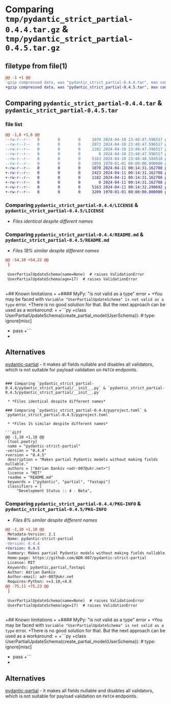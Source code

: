 # Comparing `tmp/pydantic_strict_partial-0.4.4.tar.gz` & `tmp/pydantic_strict_partial-0.4.5.tar.gz`

## filetype from file(1)

```diff
@@ -1 +1 @@
-gzip compressed data, was "pydantic_strict_partial-0.4.4.tar", max compression
+gzip compressed data, was "pydantic_strict_partial-0.4.5.tar", max compression
```

## Comparing `pydantic_strict_partial-0.4.4.tar` & `pydantic_strict_partial-0.4.5.tar`

### file list

```diff
@@ -1,6 +1,6 @@
--rw-r--r--   0        0        0     1070 2024-04-10 23:48:47.596517 pydantic_strict_partial-0.4.4/LICENSE
--rw-r--r--   0        0        0     2073 2024-04-10 23:48:47.596517 pydantic_strict_partial-0.4.4/README.md
--rw-r--r--   0        0        0     1182 2024-04-10 23:48:47.596517 pydantic_strict_partial-0.4.4/pydantic_strict_partial/__init__.py
--rw-r--r--   0        0        0        0 2024-04-10 23:48:47.596517 pydantic_strict_partial-0.4.4/pydantic_strict_partial/py.typed
--rw-r--r--   0        0        0     5163 2024-04-10 23:48:48.584518 pydantic_strict_partial-0.4.4/pyproject.toml
--rw-r--r--   0        0        0     2859 1970-01-01 00:00:00.000000 pydantic_strict_partial-0.4.4/PKG-INFO
+-rw-r--r--   0        0        0     1070 2024-04-11 00:14:31.162708 pydantic_strict_partial-0.4.5/LICENSE
+-rw-r--r--   0        0        0     2423 2024-04-11 00:14:31.162708 pydantic_strict_partial-0.4.5/README.md
+-rw-r--r--   0        0        0     1182 2024-04-11 00:14:31.162708 pydantic_strict_partial-0.4.5/pydantic_strict_partial/__init__.py
+-rw-r--r--   0        0        0        0 2024-04-11 00:14:31.162708 pydantic_strict_partial-0.4.5/pydantic_strict_partial/py.typed
+-rw-r--r--   0        0        0     5163 2024-04-11 00:14:32.290692 pydantic_strict_partial-0.4.5/pyproject.toml
+-rw-r--r--   0        0        0     3209 1970-01-01 00:00:00.000000 pydantic_strict_partial-0.4.5/PKG-INFO
```

### Comparing `pydantic_strict_partial-0.4.4/LICENSE` & `pydantic_strict_partial-0.4.5/LICENSE`

 * *Files identical despite different names*

### Comparing `pydantic_strict_partial-0.4.4/README.md` & `pydantic_strict_partial-0.4.5/README.md`

 * *Files 18% similar despite different names*

```diff
@@ -54,10 +54,22 @@
 }
 
 UserPartialUpdateSchema(name=None)  # raises ValidationError
 UserPartialUpdateSchema(age=17)  # raises ValidationError
 
 ```
 
+## Known limitations
+
+#### MyPy: "is not valid as a type" error
+
+You may be faced with `Variable "UserPartialUpdateSchema" is not valid as a type` error.
+There is no good solution for that. But the next approach can be used as a workaround: 
+
+```py
+class UserPartialUpdateSchema(create_partial_model(UserSchema)):  # type: ignore[misc]
+    pass
+```
+
 ## Alternatives
 
 [pydantic-partial](https://github.com/team23/pydantic-partial) - it makes all fields nullable and disables all validators, which is not suitable for payload validation on `PATCH` endpoints.
```

### Comparing `pydantic_strict_partial-0.4.4/pydantic_strict_partial/__init__.py` & `pydantic_strict_partial-0.4.5/pydantic_strict_partial/__init__.py`

 * *Files identical despite different names*

### Comparing `pydantic_strict_partial-0.4.4/pyproject.toml` & `pydantic_strict_partial-0.4.5/pyproject.toml`

 * *Files 1% similar despite different names*

```diff
@@ -1,10 +1,10 @@
 [tool.poetry]
 name = "pydantic-strict-partial"
-version = "0.4.4"
+version = "0.4.5"
 description = "Makes partial Pydantic models without making fields nullable."
 authors = ["Adrian Dankiv <adr-007@ukr.net>"]
 license = "MIT"
 readme = "README.md"
 keywords = ["pydantic", "partial", "fastapi"]
 classifiers = [
     "Development Status :: 4 - Beta",
```

### Comparing `pydantic_strict_partial-0.4.4/PKG-INFO` & `pydantic_strict_partial-0.4.5/PKG-INFO`

 * *Files 8% similar despite different names*

```diff
@@ -1,10 +1,10 @@
 Metadata-Version: 2.1
 Name: pydantic-strict-partial
-Version: 0.4.4
+Version: 0.4.5
 Summary: Makes partial Pydantic models without making fields nullable.
 Home-page: https://github.com/ADR-007/pydantic-strict-partial
 License: MIT
 Keywords: pydantic,partial,fastapi
 Author: Adrian Dankiv
 Author-email: adr-007@ukr.net
 Requires-Python: >=3.10,<4.0
@@ -75,11 +75,23 @@
 }
 
 UserPartialUpdateSchema(name=None)  # raises ValidationError
 UserPartialUpdateSchema(age=17)  # raises ValidationError
 
 ```
 
+## Known limitations
+
+#### MyPy: "is not valid as a type" error
+
+You may be faced with `Variable "UserPartialUpdateSchema" is not valid as a type` error.
+There is no good solution for that. But the next approach can be used as a workaround: 
+
+```py
+class UserPartialUpdateSchema(create_partial_model(UserSchema)):  # type: ignore[misc]
+    pass
+```
+
 ## Alternatives
 
 [pydantic-partial](https://github.com/team23/pydantic-partial) - it makes all fields nullable and disables all validators, which is not suitable for payload validation on `PATCH` endpoints.
```

